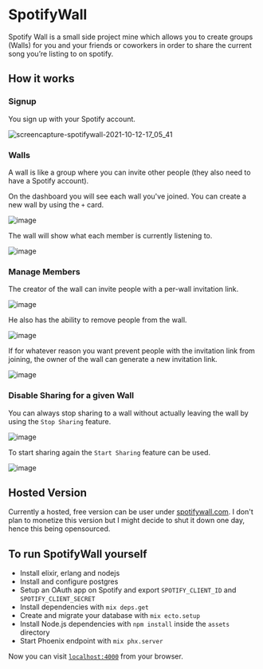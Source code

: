 # SpotifyWall

Spotify Wall is a small side project mine which allows you to create groups (Walls) for you and your friends or coworkers in order to share the current song you’re listing to on spotify.

## How it works


### Signup
You sign up with your Spotify account.

![screencapture-spotifywall-2021-10-12-17_05_41](https://user-images.githubusercontent.com/3436381/136981604-291a9b2f-a338-499d-bd6d-c0dead666a79.png)

### Walls

A wall is like a group where you can invite other people (they also need to have a Spotify account).

On the dashboard you will see each wall you've joined.
You can create a new wall by using the `+` card.

![image](https://user-images.githubusercontent.com/3436381/136983048-983263fd-34f0-4d23-ad54-5ab4bdcfedd9.png)

The wall will show what each member is currently listening to.

![image](https://user-images.githubusercontent.com/3436381/136983271-cba33727-15d6-4b20-9fb7-f8b068fdcc0e.png)


### Manage Members

The creator of the wall can invite people with a per-wall invitation link.

![image](https://user-images.githubusercontent.com/3436381/136982233-8d64bddc-1f88-4cf3-803c-bb03dfa4f810.png)


He also has the ability to remove people from the wall.

![image](https://user-images.githubusercontent.com/3436381/136982385-86302c0f-c4bf-4b87-a316-4dfb1688826d.png)

If for whatever reason you want prevent people with the invitation link from joining, the owner of the wall can generate a new invitation link.

![image](https://user-images.githubusercontent.com/3436381/136982419-88b2b6e3-97e3-4a43-a210-026e6f74fb02.png)


### Disable Sharing for a given Wall

You can always stop sharing to a wall without actually leaving the wall by using the `Stop Sharing` feature.

![image](https://user-images.githubusercontent.com/3436381/136982836-883006bd-2c56-4520-b1c4-74d6eeb2fa82.png)

To start sharing again the `Start Sharing` feature can be used.

![image](https://user-images.githubusercontent.com/3436381/136982892-ece5ed55-7fb6-4d07-97b7-9c07d94e15d0.png)

## Hosted Version

Currently a hosted, free version can be user under [spotifywall.com](https://spotifywall.com).
I don't plan to monetize this version but I might decide to shut it down one day, hence this being opensourced.

## To run SpotifyWall yourself

  * Install elixir, erlang and nodejs
  * Install and configure postgres
  * Setup an OAuth app on Spotify and export `SPOTIFY_CLIENT_ID` and `SPOTIFY_CLIENT_SECRET`
  * Install dependencies with `mix deps.get`
  * Create and migrate your database with `mix ecto.setup`
  * Install Node.js dependencies with `npm install` inside the `assets` directory
  * Start Phoenix endpoint with `mix phx.server`

Now you can visit [`localhost:4000`](http://localhost:4000) from your browser.
